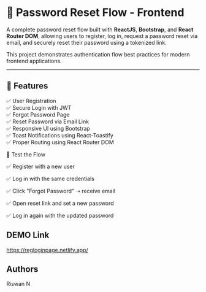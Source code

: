 # 🔐 Password Reset Flow - Frontend

A complete password reset flow built with **ReactJS**, **Bootstrap**, and **React Router DOM**, allowing users to register, log in, request a password reset via email, and securely reset their password using a tokenized link. 

This project demonstrates authentication flow best practices for modern frontend applications.

---

## 🚀 Features

✅ User Registration  
✅ Secure Login with JWT  
✅ Forgot Password Page  
✅ Reset Password via Email Link  
✅ Responsive UI using Bootstrap  
✅ Toast Notifications using React-Toastify  
✅ Proper Routing using React Router DOM  

🧪 Test the Flow

✅ Register with a new user

✅ Log in with the same credentials

✅ Click "Forgot Password" ➝ receive email

✅ Open reset link and set a new password

✅ Log in again with the updated password

## DEMO Link
https://regloginpage.netlify.app/

## Authors
Riswan N
